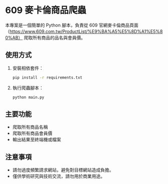 # 609 麥卡倫商品爬蟲

本專案是一個簡單的 Python 腳本，負責從 609 官網麥卡倫商品頁面（https://www.609.com.tw/ProductList/%E9%BA%A5%E5%8D%A1%E5%80%AB）
爬取所有商品的品名與會員價。

## 使用方式

1. 安裝相依套件：
   ```sh
   pip install -r requirements.txt
   ```
2. 執行爬蟲腳本：
   ```sh
   python main.py
   ```

## 主要功能
- 爬取所有商品名稱
- 爬取所有商品會員價
- 輸出結果至終端機或檔案

## 注意事項
- 請勿過度頻繁請求網站，避免對目標網站造成負擔。
- 僅供學術研究與技術交流，請勿用於商業用途。
